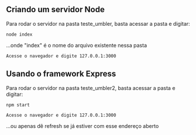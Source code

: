 











## Criando um servidor Node

Para rodar o servidor na pasta teste_umbler, basta acessar a pasta e digitar:

    node index

...onde "index" é o nome do arquivo existente nessa pasta

    Acesse o navegador e digite 127.0.0.1:3000


## Usando o framework Express

Para rodar o servidor na pasta teste_umbler2, basta acessar a pasta e digitar:

    npm start

    Acesse o navegador e digite 127.0.0.1:3000

...ou apenas dê refresh se já estiver com esse endereço aberto
